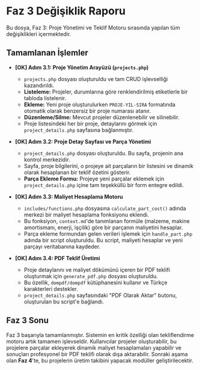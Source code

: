 # Faz 3 Değişiklik Raporu

Bu dosya, Faz 3: Proje Yönetimi ve Teklif Motoru sırasında yapılan tüm değişiklikleri içermektedir.

## Tamamlanan İşlemler

- **[OK] Adım 3.1: Proje Yönetim Arayüzü (`projects.php`)**
  - `projects.php` dosyası oluşturuldu ve tam CRUD işlevselliği kazandırıldı.
  - **Listeleme:** Projeler, durumlarına göre renklendirilmiş etiketlerle bir tabloda listelenir.
  - **Ekleme:** Yeni proje oluşturulurken `PROJE-YIL-SIRA` formatında otomatik olarak benzersiz bir proje numarası atanır.
  - **Düzenleme/Silme:** Mevcut projeler düzenlenebilir ve silinebilir.
  - Proje listesindeki her bir proje, detaylarını görmek için `project_details.php` sayfasına bağlanmıştır.

- **[OK] Adım 3.2: Proje Detay Sayfası ve Parça Yönetimi**
  - `project_details.php` dosyası oluşturuldu. Bu sayfa, projenin ana kontrol merkezidir.
  - Sayfa, proje bilgilerini, o projeye ait parçaların bir listesini ve dinamik olarak hesaplanan bir teklif özetini gösterir.
  - **Parça Ekleme Formu:** Projeye yeni parçalar eklemek için `project_details.php` içine tam teşekküllü bir form entegre edildi.

- **[OK] Adım 3.3: Maliyet Hesaplama Motoru**
  - `includes/functions.php` dosyasına `calculate_part_cost()` adında merkezi bir maliyet hesaplama fonksiyonu eklendi.
  - Bu fonksiyon, `context.md`'de tanımlanan formüle (malzeme, makine amortismanı, enerji, işçilik) göre bir parçanın maliyetini hesaplar.
  - Parça ekleme formundan gelen verileri işlemek için `handle_part.php` adında bir script oluşturuldu. Bu script, maliyeti hesaplar ve yeni parçayı veritabanına kaydeder.

- **[OK] Adım 3.4: PDF Teklif Üretimi**
  - Proje detaylarını ve maliyet dökümünü içeren bir PDF teklifi oluşturmak için `generate_pdf.php` dosyası oluşturuldu.
  - Bu özellik, `dompdf/dompdf` kütüphanesini kullanır ve Türkçe karakterleri destekler.
  - `project_details.php` sayfasındaki "PDF Olarak Aktar" butonu, oluşturulan bu script'e bağlandı.

## Faz 3 Sonu

Faz 3 başarıyla tamamlanmıştır. Sistemin en kritik özelliği olan tekliflendirme motoru artık tamamen işlevseldir. Kullanıcılar projeler oluşturabilir, bu projelere parçalar ekleyerek dinamik maliyet hesaplamaları yapabilir ve sonuçları profesyonel bir PDF teklifi olarak dışa aktarabilir. Sonraki aşama olan **Faz 4**'te, bu projelerin üretim takibini yapacak modüller geliştirilecektir.

